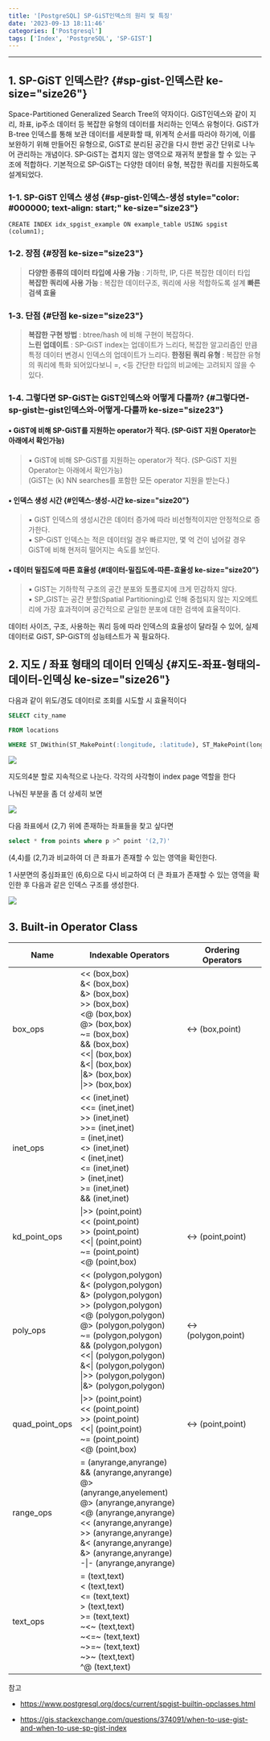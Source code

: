 ```yaml
---
title: '[PostgreSQL] SP-GiST인덱스의 원리 및 특징'
date: '2023-09-13 18:11:46'
categories: ['Postgresql']
tags: ['Index', 'PostgreSQL', 'SP-GIST']
---
```


------------------------------------------------------------------------

## 1. SP-GiST 인덱스란? {#sp-gist-인덱스란 ke-size="size26"}

Space-Partitioned Generalized Search Tree의 약자이다. GiST인덱스와 같이 지리, 좌표, ip주소 데이터 등 복잡한 유형의 데이터를 처리하는 인덱스 유형이다. GiST가 B-tree 인덱스를 통해 보관 데이터를 세분화할 때, 위계적 순서를 따라야 하기에, 이를 보완하기 위해 만들어진 유형으로, GiST로 분리된 공간을 다시 한번 공간 단위로 나누어 관리하는 개념이다. SP-GiST는 겹치지 않는 영역으로 재귀적 분할을 할 수 있는 구조에 적합하다. 기본적으로 SP-GiST는 다양한 데이터 유형, 복잡한 쿼리를 지원하도록 설계되었다.

### 1-1. SP-GiST 인덱스 생성 {#sp-gist-인덱스-생성 style="color: #000000; text-align: start;" ke-size="size23"}

``` {.n1ql style="background-color: #f8f8f8; color: #383a42; text-align: start;" ke-language="sql" ke-type="codeblock"}
CREATE INDEX idx_spgist_example ON example_table USING spgist (column1);
```

### 1-2. 장점 {#장점 ke-size="size23"}

> **다양한 종류의 데이터 타입에 사용 가능** : 기하학, IP, 다른 복잡한 데이터 타입\
> **복잡한 쿼리에 사용 가능** : 복잡한 데이터구조, 쿼리에 사용 적합하도록 설계
> **빠른 검색 효율**

### 1-3. 단점 {#단점 ke-size="size23"}

> **복잡한 구현 방법** : btree/hash 에 비해 구현이 복잡하다.\
> **느린 업데이트** : SP-GiST index는 업데이트가 느리다, 복잡한 알고리즘인 만큼 특정 데이터 변경시 인덱스의 업데이트가 느리다.
> **한정된 쿼리 유형** : 복잡한 유형의 쿼리에 특화 되어있다보니 =, \<등 간단한 타입의 비교에는 고려되지 않을 수 있다.

### 1-4. 그렇다면 SP-GiST는 GiST인덱스와 어떻게 다를까? {#그렇다면-sp-gist는-gist인덱스와-어떻게-다를까 ke-size="size23"}

#### ▪ GiST에 비해 SP-GiST를 지원하는 operator가 적다. (SP-GiST 지원 Operator는 아래에서 확인가능)

> ▪ GiST에 비해 SP-GiST를 지원하는 operator가 적다. (SP-GiST 지원 Operator는 아래에서 확인가능)\
> (GiST는 (k) NN searches를 포함한 모든 operator 지원을 받는다.)

#### ▪ 인덱스 생성 시간 {#인덱스-생성-시간 ke-size="size20"}

> ▪ GiST 인덱스의 생성시간은 데이터 증가에 따라 비선형적이지만 안정적으로 증가한다.\
> ▪ SP-GiST 인덱스는 적은 데이터일 경우 빠르지만, 몇 억 건이 넘어갈 경우 GiST에 비해 현저히 떨어지는 속도를 보인다.

#### ▪ 데이터 밀집도에 따른 효율성 {#데이터-밀집도에-따른-효율성 ke-size="size20"}

> ▪ GIST는 기하학적 구조의 공간 분포와 토폴로지에 크게 민감하지 않다.\
> ▪ SP_GIST는 공간 분할(Spatial Partitioning)로 인해 중첩되지 않는 지오메트리에 가장 효과적이며 공간적으로 균일한 분포에 대한 검색에 효율적이다.

데이터 사이즈, 구조, 사용하는 쿼리 등에 따라 인덱스의 효율성이 달라질 수 있어, 실제 데이터로 GiST, SP-GiST의 성능테스트가 꼭 필요하다.

## 2. 지도 / 좌표 형태의 데이터 인덱싱 {#지도-좌표-형태의-데이터-인덱싱 ke-size="size26"}

다음과 같이 위도/경도 데이터로 조회를 시도할 시 효율적이다

``` {.sql ke-language="sql" ke-type="codeblock"}
SELECT city_name

FROM locations

WHERE ST_DWithin(ST_MakePoint(:longitude, :latitude), ST_MakePoint(longitude, latitude), :distance);
```
![](/images/posts/9/img.png)

지도의4분 할로 지속적으로 나눈다. 각각의 사각형이 index page 역할을 한다

나눠진 부분을 좀 더 상세히 보면

![](/images/posts/9/img_1.png)

다음 좌표에서 (2,7) 위에 존재하는 좌표들을 찾고 싶다면 

``` {.sql ke-language="sql" ke-type="codeblock"}
select * from points where p >^ point '(2,7)'
```

(4,4)를 (2,7)과 비교하여 더 큰 좌표가 존재할 수 있는 영역을 확인한다.

1 사분면의 중심좌표인 (6,6)으로 다시 비교하여 더 큰 좌표가 존재할 수 있는 영역을 확인한 후 다음과 같은 인덱스 구조를 생성한다.

![](/images/posts/9/img_2.png)
 

## 3\. Built-in Operator Class

| Name | Indexable Operators | Ordering Operators |
|------|-------------------|-------------------|
| box_ops | << (box,box)<br>&< (box,box)<br>&> (box,box)<br>>> (box,box)<br><@ (box,box)<br>@> (box,box)<br>~= (box,box)<br>&& (box,box)<br><<\| (box,box)<br>&<\| (box,box)<br>\|&> (box,box)<br>\|>> (box,box) | <-> (box,point) |
| inet_ops | << (inet,inet)<br><<= (inet,inet)<br>>> (inet,inet)<br>>>= (inet,inet)<br>= (inet,inet)<br><> (inet,inet)<br>< (inet,inet)<br><= (inet,inet)<br>> (inet,inet)<br>>= (inet,inet)<br>&& (inet,inet) | |
| kd_point_ops | \|>> (point,point)<br><< (point,point)<br>>> (point,point)<br><<\| (point,point)<br>~= (point,point)<br><@ (point,box) | <-> (point,point) |
| poly_ops | << (polygon,polygon)<br>&< (polygon,polygon)<br>&> (polygon,polygon)<br>>> (polygon,polygon)<br><@ (polygon,polygon)<br>@> (polygon,polygon)<br>~= (polygon,polygon)<br>&& (polygon,polygon)<br><<\| (polygon,polygon)<br>&<\| (polygon,polygon)<br>\|>> (polygon,polygon)<br>\|&> (polygon,polygon) | <-> (polygon,point) |
| quad_point_ops | \|>> (point,point)<br><< (point,point)<br>>> (point,point)<br><<\| (point,point)<br>~= (point,point)<br><@ (point,box) | <-> (point,point) |
| range_ops | = (anyrange,anyrange)<br>&& (anyrange,anyrange)<br>@> (anyrange,anyelement)<br>@> (anyrange,anyrange)<br><@ (anyrange,anyrange)<br><< (anyrange,anyrange)<br>>> (anyrange,anyrange)<br>&< (anyrange,anyrange)<br>&> (anyrange,anyrange)<br>-\|- (anyrange,anyrange) | |
| text_ops | = (text,text)<br>< (text,text)<br><= (text,text)<br>> (text,text)<br>>= (text,text)<br>~<~ (text,text)<br>~<=~ (text,text)<br>~>=~ (text,text)<br>~>~ (text,text)<br>^@ (text,text) | |

참고

- https://www.postgresql.org/docs/current/spgist-builtin-opclasses.html

- https://gis.stackexchange.com/questions/374091/when-to-use-gist-and-when-to-use-sp-gist-index
